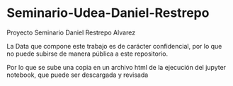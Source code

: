 # Seminario-Udea-Daniel-Restrepo
Proyecto Seminario Daniel Restrepo Alvarez

La Data que compone este trabajo es de carácter confidencial, por lo que no puede subirse de manera pública a este repositorio.

Por lo que se sube una copia en un archivo html de la ejecución del jupyter notebook, que puede ser descargada y revisada
